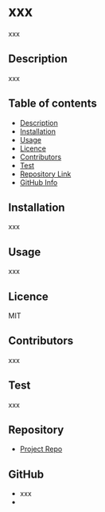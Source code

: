 
# **xxx**
xxx


## Description 
xxx


## Table of contents
- [Description](#Description)
- [Installation](#Installation)
- [Usage](#Usage)
- [Licence](#Licence)
- [Contributors](#Contributors)
- [Test](#Test)
- [Repository Link](#Repository)
- [GitHub Info](#GitHub) 


## Installation
xxx


## Usage
xxx


## Licence
MIT


## Contributors
xxx


## Test
xxx


## Repository
- [Project Repo](xxx)


## GitHub
- xxx
- <xxx>
